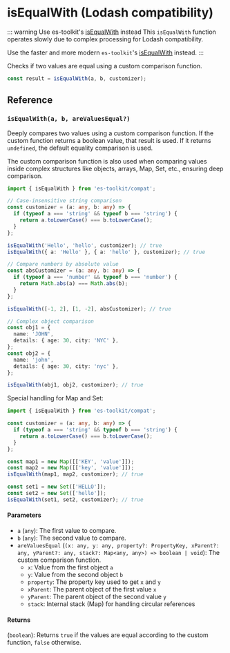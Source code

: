 # isEqualWith (Lodash compatibility)

::: warning Use es-toolkit's [isEqualWith](../../predicate/isEqualWith.md) instead
This `isEqualWith` function operates slowly due to complex processing for Lodash compatibility.

Use the faster and more modern `es-toolkit`'s [isEqualWith](../../predicate/isEqualWith.md) instead.
:::

Checks if two values are equal using a custom comparison function.

```typescript
const result = isEqualWith(a, b, customizer);
```

## Reference

### `isEqualWith(a, b, areValuesEqual?)`

Deeply compares two values using a custom comparison function. If the custom function returns a boolean value, that result is used. If it returns `undefined`, the default equality comparison is used.

The custom comparison function is also used when comparing values inside complex structures like objects, arrays, Map, Set, etc., ensuring deep comparison.

```typescript
import { isEqualWith } from 'es-toolkit/compat';

// Case-insensitive string comparison
const customizer = (a: any, b: any) => {
  if (typeof a === 'string' && typeof b === 'string') {
    return a.toLowerCase() === b.toLowerCase();
  }
};

isEqualWith('Hello', 'hello', customizer); // true
isEqualWith({ a: 'Hello' }, { a: 'hello' }, customizer); // true

// Compare numbers by absolute value
const absCustomizer = (a: any, b: any) => {
  if (typeof a === 'number' && typeof b === 'number') {
    return Math.abs(a) === Math.abs(b);
  }
};

isEqualWith([-1, 2], [1, -2], absCustomizer); // true

// Complex object comparison
const obj1 = {
  name: 'JOHN',
  details: { age: 30, city: 'NYC' },
};
const obj2 = {
  name: 'john',
  details: { age: 30, city: 'nyc' },
};

isEqualWith(obj1, obj2, customizer); // true
```

Special handling for Map and Set:

```typescript
import { isEqualWith } from 'es-toolkit/compat';

const customizer = (a: any, b: any) => {
  if (typeof a === 'string' && typeof b === 'string') {
    return a.toLowerCase() === b.toLowerCase();
  }
};

const map1 = new Map([['KEY', 'value']]);
const map2 = new Map([['key', 'value']]);
isEqualWith(map1, map2, customizer); // true

const set1 = new Set(['HELLO']);
const set2 = new Set(['hello']);
isEqualWith(set1, set2, customizer); // true
```

#### Parameters

- `a` (`any`): The first value to compare.
- `b` (`any`): The second value to compare.
- `areValuesEqual` (`(x: any, y: any, property?: PropertyKey, xParent?: any, yParent?: any, stack?: Map<any, any>) => boolean | void`): The custom comparison function.
  - `x`: Value from the first object `a`
  - `y`: Value from the second object `b`
  - `property`: The property key used to get `x` and `y`
  - `xParent`: The parent object of the first value `x`
  - `yParent`: The parent object of the second value `y`
  - `stack`: Internal stack (Map) for handling circular references

#### Returns

(`boolean`): Returns `true` if the values are equal according to the custom function, `false` otherwise.
